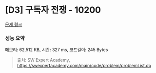 # [D3] 구독자 전쟁 - 10200 

[문제 링크](https://swexpertacademy.com/main/code/problem/problemDetail.do?contestProbId=AXMCXV_qVgkDFAWv) 

### 성능 요약

메모리: 62,512 KB, 시간: 327 ms, 코드길이: 245 Bytes



> 출처: SW Expert Academy, https://swexpertacademy.com/main/code/problem/problemList.do